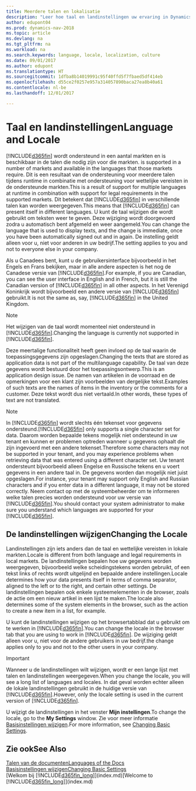```yaml
---
title: Meerdere talen en lokalisatie
description: "Leer hoe taal en landinstellingen uw ervaring in Dynamics NAV beïnvloeden."
author: edupont04
ms.prod: dynamics-nav-2018
ms.topic: article
ms.devlang: na
ms.tgt_pltfrm: na
ms.workload: na
ms.search.keywords: language, locale, localization, culture
ms.date: 09/01/2017
ms.author: edupont
ms.translationtype: HT
ms.sourcegitcommit: 1dfba8b14019991c95f40ffd5f7fbaed5df414eb
ms.openlocfilehash: d55ce2f0257e957a314057890baca27ea8b40a61
ms.contentlocale: nl-be
ms.lasthandoff: 12/01/2017

---
```

# <a name="language-and-locale"></a><span data-ttu-id="9e064-103">Taal en landinstellingen</span><span class="sxs-lookup"><span data-stu-id="9e064-103">Language and Locale</span></span>
[!INCLUDE[d365fin](includes/d365fin_md.md)]<span data-ttu-id="9e064-104"> wordt ondersteund in een aantal markten en is beschikbaar in de talen die nodig zijn voor die markten.</span><span class="sxs-lookup"><span data-stu-id="9e064-104"> is supported in a number of markets and available in the languages that those markets require.</span></span> <span data-ttu-id="9e064-105">Dit is een resultaat van de ondersteuning voor meerdere talen tijdens runtime in combinatie met ondersteuning voor wettelijke vereisten in de ondersteunde markten.</span><span class="sxs-lookup"><span data-stu-id="9e064-105">This is a result of support for multiple languages at runtime in combination with support for legal requirements in the supported markets.</span></span> <span data-ttu-id="9e064-106">Dit betekent dat [!INCLUDE[d365fin](includes/d365fin_md.md)] in verschillende talen kan worden weergegeven.</span><span class="sxs-lookup"><span data-stu-id="9e064-106">This means that [!INCLUDE[d365fin](includes/d365fin_md.md)] can present itself in different languages.</span></span> <span data-ttu-id="9e064-107">U kunt de taal wijzigen die wordt gebruikt om teksten weer te geven. Deze wijziging wordt doorgevoerd zodra u automatisch bent afgemeld en weer aangemeld.</span><span class="sxs-lookup"><span data-stu-id="9e064-107">You can change the language that is used to display texts, and the change is immediate, once you have been automatically signed out and in again.</span></span> <span data-ttu-id="9e064-108">De instelling geldt alleen voor u, niet voor anderen in uw bedrijf.</span><span class="sxs-lookup"><span data-stu-id="9e064-108">The setting applies to you and not to everyone else in your company.</span></span>  

<span data-ttu-id="9e064-109">Als u Canadees bent, kunt u de gebruikersinterface bijvoorbeeld in het Engels en Frans bekijken, maar in alle andere aspecten is het nog de Canadese versie van [!INCLUDE[d365fin](includes/d365fin_md.md)].</span><span class="sxs-lookup"><span data-stu-id="9e064-109">For example, if you are Canadian, you can see the user interface in English and in French, but it is still the Canadian version of [!INCLUDE[d365fin](includes/d365fin_md.md)] in all other aspects.</span></span> <span data-ttu-id="9e064-110">In het Verenigd Koninkrijk wordt bijvoorbeeld een andere versie van [!INCLUDE[d365fin](includes/d365fin_md.md)] gebruikt.</span><span class="sxs-lookup"><span data-stu-id="9e064-110">It is not the same as, say, [!INCLUDE[d365fin](includes/d365fin_md.md)] in the United Kingdom.</span></span>  

> [!NOTE]  
>  <span data-ttu-id="9e064-111">Het wijzigen van de taal wordt momenteel niet ondersteund in [!INCLUDE[d365fin](includes/d365fin_md.md)].</span><span class="sxs-lookup"><span data-stu-id="9e064-111">Changing the language is currently not supported in [!INCLUDE[d365fin](includes/d365fin_md.md)].</span></span>

<span data-ttu-id="9e064-112">Deze meertalige functionaliteit heeft geen invloed op de taal waarin de toepassingsgegevens zijn opgeslagen.</span><span class="sxs-lookup"><span data-stu-id="9e064-112">Changing the texts that are stored as application data is not part of the multilanguage capability.</span></span> <span data-ttu-id="9e064-113">De taal van deze gegevens wordt bestuurd door het toepassingsontwerp.</span><span class="sxs-lookup"><span data-stu-id="9e064-113">This is an application design issue.</span></span> <span data-ttu-id="9e064-114">De namen van artikelen in de voorraad en de opmerkingen voor een klant zijn voorbeelden van dergelijke tekst.</span><span class="sxs-lookup"><span data-stu-id="9e064-114">Examples of such texts are the names of items in the inventory or the comments for a customer.</span></span> <span data-ttu-id="9e064-115">Deze tekst wordt dus niet vertaald.</span><span class="sxs-lookup"><span data-stu-id="9e064-115">In other words, these types of text are not translated.</span></span>  

> [!NOTE]  
>  <span data-ttu-id="9e064-116">In [!INCLUDE[d365fin](includes/d365fin_md.md)] wordt slechts één tekenset voor gegevens ondersteund.</span><span class="sxs-lookup"><span data-stu-id="9e064-116">[!INCLUDE[d365fin](includes/d365fin_md.md)] only supports a single character set for data.</span></span> <span data-ttu-id="9e064-117">Daarom worden bepaalde tekens mogelijk niet ondersteund in uw tenant en kunnen er problemen optreden wanneer u gegevens ophaalt die zijn ingevoerd met een andere tekenset.</span><span class="sxs-lookup"><span data-stu-id="9e064-117">Therefore some characters may not be supported in your tenant, and you may experience problems when retrieving data that was entered using a different character set.</span></span> <span data-ttu-id="9e064-118">Uw tenant ondersteunt bijvoorbeeld alleen Engelse en Russische tekens en u voert gegevens in een andere taal in. De gegevens worden dan mogelijk niet juist opgeslagen.</span><span class="sxs-lookup"><span data-stu-id="9e064-118">For instance, your tenant may support only English and Russian characters and if you enter data in a different language, it may not be stored correctly.</span></span> <span data-ttu-id="9e064-119">Neem contact op met de systeembeheerder om te informeren welke talen precies worden ondersteund voor uw versie van [!INCLUDE[d365fin](includes/d365fin_md.md)].</span><span class="sxs-lookup"><span data-stu-id="9e064-119">You should contact your system administrator to make sure you understand which languages are supported for your [!INCLUDE[d365fin](includes/d365fin_md.md)].</span></span>  

## <a name="changing-the-locale"></a><span data-ttu-id="9e064-120">De landinstellingen wijzigen</span><span class="sxs-lookup"><span data-stu-id="9e064-120">Changing the Locale</span></span>
<span data-ttu-id="9e064-121">Landinstellingen zijn iets anders dan de taal en wettelijke vereisten in lokale markten.</span><span class="sxs-lookup"><span data-stu-id="9e064-121">Locale is different from both language and legal requirements in local markets.</span></span> <span data-ttu-id="9e064-122">De landinstellingen bepalen hoe uw gegevens worden weergegeven, bijvoorbeeld welke scheidingstekens worden gebruikt, of een tekst links of rechts wordt uitgelijnd en bepaalde andere instellingen.</span><span class="sxs-lookup"><span data-stu-id="9e064-122">Locale determines how your data presents itself in terms of comma separator, aligned to the left or to the right, and certain other settings.</span></span> <span data-ttu-id="9e064-123">De landinstellingen bepalen ook enkele systeemelementen in de browser, zoals de actie om een nieuw artikel in een lijst te maken.</span><span class="sxs-lookup"><span data-stu-id="9e064-123">The locale also determines some of the system elements in the browser, such as the action to create a new item in a list, for example.</span></span>  

<span data-ttu-id="9e064-124">U kunt de landinstellingen wijzigen op het browsertabblad dat u gebruikt om te werken in [!INCLUDE[d365fin](includes/d365fin_md.md)].</span><span class="sxs-lookup"><span data-stu-id="9e064-124">You can change the locale in the browser tab that you are using to work in [!INCLUDE[d365fin](includes/d365fin_md.md)].</span></span> <span data-ttu-id="9e064-125">De wijziging geldt alleen voor u, niet voor de andere gebruikers in uw bedrijf.</span><span class="sxs-lookup"><span data-stu-id="9e064-125">the change applies only to you and not to the other users in your company.</span></span>  

> [!IMPORTANT]  
>  <span data-ttu-id="9e064-126">Wanneer u de landinstellingen wilt wijzigen, wordt er een lange lijst met talen en landinstellingen weergegeven.</span><span class="sxs-lookup"><span data-stu-id="9e064-126">When you change the locale, you will see a long list of languages and locales.</span></span> <span data-ttu-id="9e064-127">In dat geval worden echter alleen de lokale landinstellingen gebruikt in de huidige versie van [!INCLUDE[d365fin](includes/d365fin_md.md)].</span><span class="sxs-lookup"><span data-stu-id="9e064-127">However, only the locale setting is used in the current version of [!INCLUDE[d365fin](includes/d365fin_md.md)].</span></span>  

<span data-ttu-id="9e064-128">U wijzigt de landinstellingen in het venster **Mijn instellingen**.</span><span class="sxs-lookup"><span data-stu-id="9e064-128">To change the locale, go to the **My Settings** window.</span></span> <span data-ttu-id="9e064-129">Zie voor meer informatie [Basisinstellingen wijzigen](ui-change-basic-settings.md).</span><span class="sxs-lookup"><span data-stu-id="9e064-129">For more information, see [Changing Basic Settings](ui-change-basic-settings.md).</span></span>  

## <a name="see-also"></a><span data-ttu-id="9e064-130">Zie ook</span><span class="sxs-lookup"><span data-stu-id="9e064-130">See Also</span></span>  
[<span data-ttu-id="9e064-131">Talen van de documenten</span><span class="sxs-lookup"><span data-stu-id="9e064-131">Languages of the Docs</span></span>](about-languages.md)  
[<span data-ttu-id="9e064-132">Basisinstellingen wijzigen</span><span class="sxs-lookup"><span data-stu-id="9e064-132">Changing Basic Settings</span></span>](ui-change-basic-settings.md)  
<span data-ttu-id="9e064-133">[Welkom bij [!INCLUDE[d365fin_long](includes/d365fin_long_md.md)]](index.md)</span><span class="sxs-lookup"><span data-stu-id="9e064-133">[Welcome to [!INCLUDE[d365fin_long](includes/d365fin_long_md.md)]](index.md)</span></span>  

